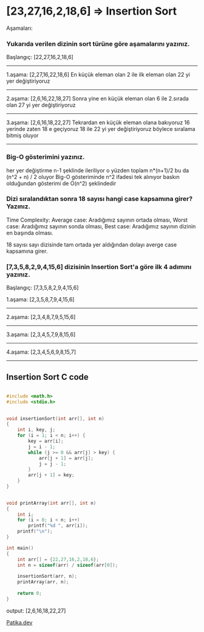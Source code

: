 # [23,27,16,2,18,6] => Insertion Sort
Aşamaları:

### Yukarıda verilen dizinin sort türüne göre aşamalarını yazınız.
Başlangıç: [22,27,16,2,18,6]   
<hr>
1.aşama: [2,27,16,22,18,6]      En küçük eleman olan 2 ile ilk eleman olan 22 yi yer değiştiriyoruz 
<hr>
2.aşama: [2,6,16,22,18,27]      Sonra yine en küçük eleman olan 6 ile  2.sırada olan 27 yi yer değiştiriyoruz 
<hr>
3.aşama: [2,6,16,18,22,27]      Tekrardan en küçük eleman olana bakıyoruz 16 yerinde zaten 18 e geçiyoruz 18 ile 22 yi yer değiştiriyoruz böylece sıralama bitmiş oluyor 
<hr>

### Big-O gösterimini yazınız.
 her yer değiştirme n-1 şeklinde ileriliyor o yüzden toplam  n*(n+1)/2 bu da (n^2 + n) / 2 oluyor Big-O gösteriminde n^2 ifadesi tek alınıyor baskın olduğundan gösterimi de O(n^2) şeklindedir 

### Dizi sıralandıktan sonra 18 sayısı hangi case kapsamına girer? Yazınız.
Time Complexity: 
Average case: Aradığımız sayının ortada olması,
Worst case: Aradığımız sayının sonda olması, 
Best case: Aradığımız sayının dizinin en başında olması. 

18 sayısı sayı dizisinde tam ortada yer aldığından dolayı averge case kapsamına girer. 

### [7,3,5,8,2,9,4,15,6] dizisinin Insertion Sort'a göre ilk 4 adımını yazınız.
Başlangıç: [7,3,5,8,2,9,4,15,6]

1.aşama: [2,3,5,8,7,9,4,15,6]
<hr>
2.aşama: [2,3,4,8,7,9,5,15,6]
<hr>
3.aşama: [2,3,4,5,7,9,8,15,6]
<hr>
4.aşama: [2,3,4,5,6,9,8,15,7]

<hr>

## Insertion Sort C code

```C

#include <math.h>
#include <stdio.h>
  

void insertionSort(int arr[], int n)
{
    int i, key, j;
    for (i = 1; i < n; i++) {
        key = arr[i];
        j = i - 1;
        while (j >= 0 && arr[j] > key) {
            arr[j + 1] = arr[j];
            j = j - 1;
        }
        arr[j + 1] = key;
    }
}
  

void printArray(int arr[], int n)
{
    int i;
    for (i = 0; i < n; i++)
        printf("%d ", arr[i]);
    printf("\n");
}

int main()
{
    int arr[] = {22,27,16,2,18,6};
    int n = sizeof(arr) / sizeof(arr[0]);
  
    insertionSort(arr, n);
    printArray(arr, n);
  
    return 0;
}
```


output: [2,6,16,18,22,27]

[Patika.dev](https://www.patika.dev/tr)